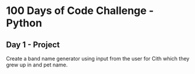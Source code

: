 # 100 Days of Code Challenge - Python

## Day 1 - Project
Create a band name generator using input from the user for Cith which they grew up in and pet name.


